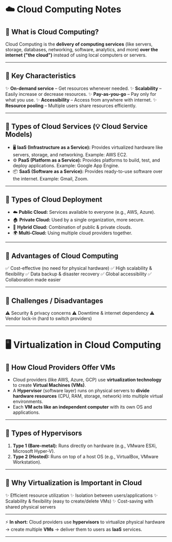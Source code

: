 

# ☁️ Cloud Computing Notes

## 🔹 What is Cloud Computing?

Cloud Computing is the **delivery of computing services** (like servers, storage, databases, networking, software, analytics, and more) **over the internet ("the cloud")** instead of using local computers or servers.

---

## 🔹 Key Characteristics

✨ **On-demand service** – Get resources whenever needed.
✨ **Scalability** – Easily increase or decrease resources.
✨ **Pay-as-you-go** – Pay only for what you use.
✨ **Accessibility** – Access from anywhere with internet.
✨ **Resource pooling** – Multiple users share resources efficiently.

---

## 🔹 Types of Cloud Services (💡 Cloud Service Models)

* 🖥️ **IaaS (Infrastructure as a Service):** Provides virtualized hardware like servers, storage, and networking. Example: AWS EC2.
* ⚙️ **PaaS (Platform as a Service):** Provides platforms to build, test, and deploy applications. Example: Google App Engine.
* 📦 **SaaS (Software as a Service):** Provides ready-to-use software over the internet. Example: Gmail, Zoom.

---

## 🔹 Types of Cloud Deployment

* ☁️ **Public Cloud:** Services available to everyone (e.g., AWS, Azure).
* 🏠 **Private Cloud:** Used by a single organization, more secure.
* 🔄 **Hybrid Cloud:** Combination of public & private clouds.
* 🌍 **Multi-Cloud:** Using multiple cloud providers together.

---

## 🔹 Advantages of Cloud Computing

✅ Cost-effective (no need for physical hardware)
✅ High scalability & flexibility
✅ Data backup & disaster recovery
✅ Global accessibility
✅ Collaboration made easier

---

## 🔹 Challenges / Disadvantages

⚠️ Security & privacy concerns
⚠️ Downtime & internet dependency
⚠️ Vendor lock-in (hard to switch providers)

---



# 🖥️ Virtualization in Cloud Computing

## 🔹 How Cloud Providers Offer VMs

* Cloud providers (like AWS, Azure, GCP) use **virtualization technology** to create **Virtual Machines (VMs)**.
* A **Hypervisor** (software layer) runs on physical servers to **divide hardware resources** (CPU, RAM, storage, network) into multiple virtual environments.
* Each **VM acts like an independent computer** with its own OS and applications.

---

## 🔹 Types of Hypervisors

1. **Type 1 (Bare-metal):** Runs directly on hardware (e.g., VMware ESXi, Microsoft Hyper-V).
2. **Type 2 (Hosted):** Runs on top of a host OS (e.g., VirtualBox, VMware Workstation).

---

## 🔹 Why Virtualization is Important in Cloud

✨ Efficient resource utilization
✨ Isolation between users/applications
✨ Scalability & flexibility (easy to create/delete VMs)
✨ Cost-saving with shared physical servers

---

⚡ **In short:** Cloud providers use **hypervisors** to virtualize physical hardware → create multiple **VMs** → deliver them to users as **IaaS** services.

---